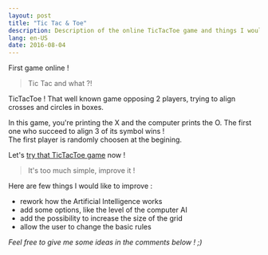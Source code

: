 ```yaml
---
layout: post
title: "Tic Tac & Toe"
description: Description of the online TicTacToe game and things I would like to improve.
lang: en-US
date: 2016-08-04
---
```



First game online !

> Tic Tac and what ?!

TicTacToe ! That well known game opposing 2 players, trying to align crosses and circles in boxes.

In this game, you're printing the X and the computer prints the O. The first one who succeed to align 3 of its symbol wins !  
The first player is randomly choosen at the begining.

Let's [try that TicTacToe game][] now !


> It's too much simple, improve it !

Here are few things I would like to improve :

* rework how the Artificial Intelligence works
* add some options, like the level of the computer AI
* add the possibility to increase the size of the grid
* allow the user to change the basic rules

_Feel free to give me some ideas in the comments below ! ;)_


[try that TicTacToe game]: /games/tictactoe/ "Link to the TicTacToe game"
